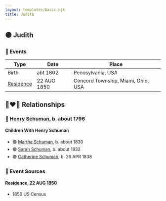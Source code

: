 ```yaml
---
layout: templates/basic.njk
title: Judith
---
```

## 🟣 Judith

### 📆 Events

Type | Date | Place
------ | ------ | ------
Birth | abt 1802 | Pennsylvania, USA
[Residence](#event-47d2ff29-a488-4348-bbc6-a1358195f85d) | 22 AUG 1850 | Concord Township, Miami, Ohio, USA

## 👩‍❤️‍👨 Relationships

### 🔵 [Henry Schuman](/people/6/6084048), b. about 1796

#### Children With Henry Schuman
* 🟣 [Martha Schuman](/people/8/85879963), b. about 1830
* 🟣 [Sarah Schuman](/people/9/98600610), b. about 1832
* 🟣 [Catherine Schuman](/people/3/39599940), b. 26 APR 1838
### 📰 Event Sources

#### <a id="event-47d2ff29-a488-4348-bbc6-a1358195f85d"></a> Residence, 22 AUG 1850
* 1850 US Census
